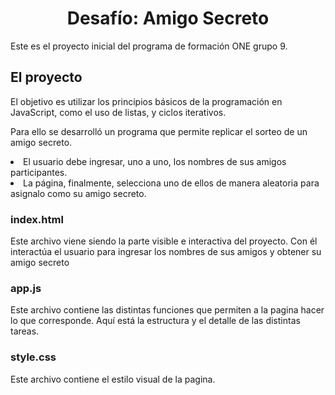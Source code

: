 <h1 align="center"> Desafío: Amigo Secreto </h1>
Este es el proyecto inicial del programa de formación ONE grupo 9.

<h2>El proyecto</h2>
<p>El objetivo es utilizar los principios básicos de la programación en JavaScript, como el uso de listas, y ciclos iterativos.</p>
<p>Para ello se desarrolló un programa que permite replicar el sorteo de un amigo  secreto.
<li>El usuario debe ingresar, uno a uno, los nombres de sus amigos participantes.</li>
<li>La página, finalmente, selecciona uno de ellos de manera aleatoria para asignalo como su amigo secreto.</li>
</p>

<h3>index.html</h3>
Este archivo viene siendo la parte visible e interactiva del proyecto. Con él interactúa el usuario para ingresar los nombres de sus amigos y obtener su amigo secreto
<h3>app.js</h3>
Este archivo contiene las distintas funciones que permiten a la pagina hacer lo que corresponde. Aquí está la estructura y el detalle de las distintas tareas.
<h3>style.css</h3>
Este archivo contiene el estilo visual de la pagina.
